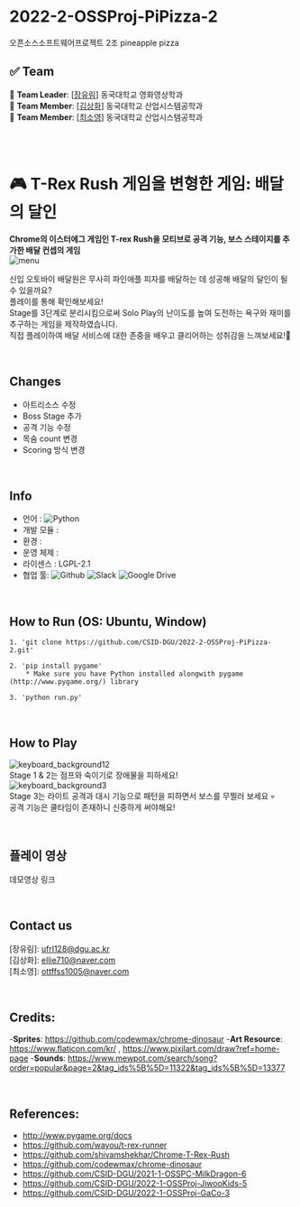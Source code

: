# 2022-2-OSSProj-PiPizza-2
오픈소스소프트웨어프로젝트 2조 pineapple pizza

## ✅ Team
🔴 **Team Leader**: [[장유림](https://github.com/urimJ)] 동국대학교 영화영상학과 <br>
🔴 **Team Member**: [[김상화](https://github.com/holy0)] 동국대학교 산업시스템공학과 <br>
🔴 **Team Member**: [[최소영](https://github.com/ottffss1005)] 동국대학교 산업시스템공학과

<br><br>

# 🎮 T-Rex Rush 게임을 변형한 게임: 배달의 달인
<b font-size="150">Chrome의 이스터에그 게임인 T-rex Rush을 모티브로 공격 기능, 보스 스테이지를 추가한 배달 컨셉의 게임</b><br>
![menu](https://user-images.githubusercontent.com/96487453/206892786-223d3eb5-ebbb-41e9-bd62-ca53990400cf.png)

신입 오토바이 배달원은 무사히 파인애플 피자를 배달하는 데 성공해 배달의 달인이 될 수 있을까요? <br>
플레이를 통해 확인해보세요!<br>
Stage를 3단계로 분리시킴으로써 Solo Play의 난이도를 높여 도전하는 욕구와 재미를 추구하는 게임을 제작하였습니다.<br>
직접 플레이하여 배달 서비스에 대한 존중을 배우고 클리어하는 성취감을 느껴보세요!🤪

<br>

## Changes
* 아트리소스 수정
* Boss Stage 추가
* 공격 기능 수정
* 목숨 count 변경
* Scoring 방식 변경

<br>

## Info
* 언어 : <img alt="Python" src ="https://img.shields.io/badge/-python-skyblue?logo=python"/>
* 개발 모듈 : <img alt="" src ="https://img.shields.io/badge/pygame-2.1.2-lightsalmon">
* 환경 : <img alt="" src ="https://img.shields.io/badge/IDE-VSCode-indianred">
* 운영 체제 : <img alt="" src ="https://img.shields.io/badge/OS-Window|Linux|Ubuntu-coral">
* 라이센스 :  LGPL-2.1
* 협업 툴: <img alt="Github" src ="https://img.shields.io/badge/-github-black?logo=github"/> <img alt ="Slack" src = "https://img.shields.io/badge/-Slack-yellow?logo=slack"> <img alt ="Google Drive" src = "https://img.shields.io/badge/-Google Drive-lightgrey?logo=google drive">

<br>

## How to Run (OS: Ubuntu, Window)
```
1. 'git clone https://github.com/CSID-DGU/2022-2-OSSProj-PiPizza-2.git'

2. 'pip install pygame'
    * Make sure you have Python installed alongwith pygame (http://www.pygame.org/) library

3. 'python run.py'
```

<br>

## How to Play
![keyboard_background12](https://user-images.githubusercontent.com/96487453/206892845-24328245-d08e-4e76-ad23-f351e8963241.png) <br>
Stage 1 & 2는 점프와 숙이기로 장애물을 피하세요!<br>
![keyboard_background3](https://user-images.githubusercontent.com/96487453/206892851-da943fab-b02d-454d-a1fc-18b40e3cc918.png) <br>
Stage 3는 라이트 공격과 대시 기능으로 패턴을 피하면서 보스를 무찔러 보세요 💀<br>
공격 기능은 쿨타임이 존재하니 신중하게 써야해요!<br>

<br>

## 플레이 영상
데모영상 링크

<br>

## Contact us
[장유림]: ufrl128@dgu.ac.kr <br>
[김상화]: ellie710@naver.com <br>
[최소영]: ottffss1005@naver.com <br>

<br>

## Credits:
-**Sprites**: https://github.com/codewmax/chrome-dinosaur
-**Art Resource**: https://www.flaticon.com/kr/ , https://www.pixilart.com/draw?ref=home-page
-**Sounds**: https://www.mewpot.com/search/song?order=popular&page=2&tag_ids%5B%5D=11322&tag_ids%5B%5D=13377

<br>

## References:
- http://www.pygame.org/docs
- https://github.com/wayou/t-rex-runner
- https://github.com/shivamshekhar/Chrome-T-Rex-Rush
- https://github.com/codewmax/chrome-dinosaur
- https://github.com/CSID-DGU/2021-1-OSSPC-MilkDragon-6
- https://github.com/CSID-DGU/2022-1-OSSProj-JiwooKids-5
- https://github.com/CSID-DGU/2022-1-OSSProj-GaCo-3
